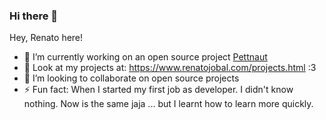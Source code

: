 ### Hi there 👋


Hey, Renato here!

- 🔭 I’m currently working on an open source project [Pettnaut](https://github.com/pettnaut) 
- 🌱 Look at my projects at: https://www.renatojobal.com/projects.html :3
- 👯 I’m looking to collaborate on open source projects
- ⚡ Fun fact: When I started my first job as developer. I didn't know nothing. Now is the same jaja ... but I learnt how to learn more quickly.
